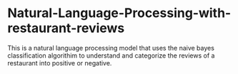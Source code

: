 # Natural-Language-Processing-with-restaurant-reviews
This is a natural language processing model that uses the naive bayes classification algorithim to understand and categorize the reviews of a restaurant into positive or negative. 

